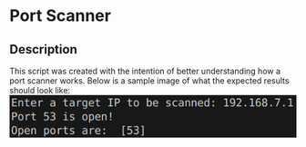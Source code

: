 # Port Scanner

## Description
This script was created with the intention of better understanding how a port scanner works. Below is a sample image of what the expected results should look like:
![](attachments/Pasted%20image%2020250515192400.png)